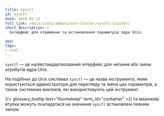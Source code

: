 ```yaml
---
title: sysctl
id: sysctl
date: 2019-02-12
full_link: /docs/tasks/administer-cluster/sysctl-cluster/
short_description: >
  Інтерфейс для отримання та встановлення параметрів ядра Unix.

aka:
tags:
- tool
---
```


`sysctl` — це напівстандартизований інтерфейс для читання або зміни атрибутів ядра Unix.

<!--more-->

На подібних до Unix системах `sysctl` — це назва інструмента, яким користуються адміністратори для перегляду та зміни цих параметрів, а також системних викликів, які використовують цей інструмент.

{{< glossary_tooltip text="Контейнер" term_id="container" >}} та мережеві втулки можуть покладатися на значення `sysctl` встановлені певним чином.
